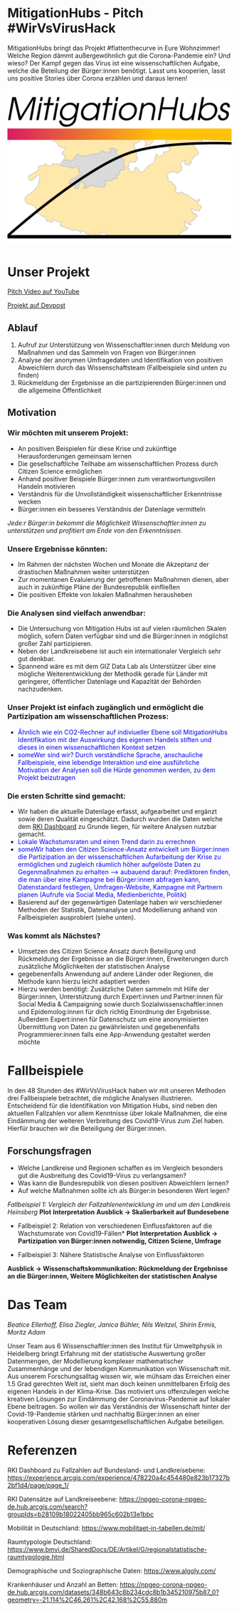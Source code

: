 # MitigationHubs - Pitch #WirVsVirusHack

MitigationHubs bringt das Projekt #flattenthecurve in Eure Wohnzimmer! Welche Region dämmt außergewöhnlich gut die Corona-Pandemie ein? Und wieso? Der Kampf gegen das Virus ist eine wissenschaftlichen Aufgabe, welche die Beteilung der Bürger:innen benötigt. Lasst uns kooperien, lasst uns positive Stories über Corona erzählen und daraus lernen!

![Logo_WhiteBG.png](/logo/Logo_WhiteBG.png)

# Unser Projekt

[Pitch Video auf YouTube](https://www.youtube.com/watch?v=c1ocxDVbZk0&feature=youtu.be)

[Projekt auf Devpost](https://devpost.com/software/landkreis-basierte-datenanalyse-der-fallzahlen-njehgr)

## Ablauf

1. Aufruf zur Unterstützung von Wissenschaftler:innen durch Meldung von Maßnahmen und das Sammeln von Fragen von Bürger:innen
2. Analyse der anonymen Umfragedaten und Identifikation von positiven Abweichlern durch das Wissenschaftsteam (Fallbeispiele sind unten zu finden)
3. Rückmeldung der Ergebnisse an die partizipierenden Bürger:innen und die allgemeine Öffentlichkeit

## Motivation

### Wir möchten mit unserem Projekt:

- An positiven Beispielen für diese Krise und zukünftige Herausforderungen gemeinsam lernen
- Die gesellschaftliche Teilhabe am wissenschaftlichen Prozess durch Citizen Science ermöglichen
- Anhand positiver Beispiele Bürger:innen zum verantwortungsvollen Handeln motivieren
- Verständnis für die Unvollständigkeit wissenschaftlicher Erkenntnisse wecken
- Bürger:innen ein besseres Verständnis der Datenlage vermitteln

*Jede:r Bürger:in bekommt die Möglichkeit Wissenschaftler:innen zu unterstützen und profitiert am Ende von den Erkenntnissen.*

### Unsere Ergebnisse könnten:
- Im Rahmen der nächsten Wochen und Monate die Akzeptanz der drastischen Maßnahmen weiter unterstützen
- Zur momentanen Evaluierung der getroffenen Maßnahmen dienen, aber auch in zukünftige Pläne der Bundesrepublik einfließen
- Die positiven Effekte von lokalen Maßnahmen herausheben

### Die Analysen sind vielfach anwendbar:
- Die Untersuchung von Mitigation Hubs ist auf vielen räumlichen Skalen möglich, sofern Daten verfügbar sind und die Bürger:innen in möglichst großer Zahl partizipieren. 
- Neben der Landkreisebene ist auch ein internationaler Vergleich sehr gut denkbar.
- Spannend wäre es mit dem GIZ Data Lab als Unterstützer über eine mögliche Weiterentwicklung der Methodik gerade für Länder mit geringerer, öffentlicher Datenlage und Kapazität der Behörden nachzudenken.

### Unser Projekt ist einfach zugänglich und ermöglicht die Partizipation am wissenschaftlichen Prozess:
- <span style="color:blue">Ähnlich wie ein CO2-Rechner auf indiviueller Ebene soll MitigationHubs Identifikation mit der Auswirkung des eigenen Handels stiften und dieses in einen wissenschaftlichen Kontext setzen </span>
- <span style="color:blue">someWer sind wir? Durch verständliche Sprache, anschauliche Fallbeispiele, eine lebendige Interaktion und eine ausführliche Motivation der Analysen soll die Hürde genommen werden, zu dem Projekt beizutragen </span>

### Die ersten Schritte sind gemacht:
- Wir haben die aktuelle Datenlage erfasst, aufgearbeitet und ergänzt sowie deren Qualität eingeschätzt. Dadurch wurden die Daten welche dem [RKI Dashboard](https://npgeo-corona-npgeo-de.hub.arcgis.com/search?groupIds=b28109b18022405bb965c602b13e1bbc) zu Grunde liegen, für weitere Analysen nutzbar gemacht.
- <span style="color:blue"> Lokale Wachstumsraten und einen Trend darin zu errechnen</span>
- <span style="color:blue">someWir haben den Citizen Science-Ansatz entwickelt um Bürger:innen die Partizipation an der wissenschaftlichen Aufarbeitung der Krise zu ermöglichen und zugleich räumlich höher aufgelöste Daten zu Gegenmaßnahmen zu erhalten
	--> aubauend darauf: Prediktoren finden, die man über eine Kampagne bei Bürger:innen abfragen kann, Datenstandard festlegen, Umfragen-Website, Kampagne mit Partnern planen (Aufrufe via Social Media, Medienberichte, Politik)</span>
- Basierend auf der gegenwärtigen Datenlage haben wir verschiedener Methoden der Statistik, Datenanalyse und Modellierung anhand von Fallbeispielen ausprobiert (siehe unten).

### Was kommt als Nächstes?
- Umsetzen des Citizen Science Ansatz durch Beteiligung und Rückmeldung der Ergebnisse an die Bürger:innen, Erweiterungen durch zusätzliche Möglichkeiten der statistischen Analyse
- gegebenenfalls Anwendung auf andere Länder oder Regionen, die Methode kann hierzu leicht adaptiert werden
- Hierzu werden benötigt: Zusätzliche Daten sammeln mit Hilfe der Bürger:innen, Unterstützung durch Expert:innen und Partner:innen für Social Media & Campaigning sowie durch Sozialwissenschaftler:innen und Epidemolog:innen für dich richtig Einordnung der Ergebnisse. Außerdem Expert:innen für Datenschutz um eine anonymisierten Übermittlung von Daten zu gewährleisten und gegebenenfalls Programmierer:innen falls eine App-Anwendung gestaltet werden möchte

# Fallbeispiele
In den 48 Stunden des #WirVsVirusHack haben wir mit unseren Methoden drei Fallbeispiele betrachtet, die mögliche Analysen illustrieren. Entscheidend für die Identifikation von Mitigation Hubs, sind neben den aktuellen Fallzahlen vor allem Kenntnisse über lokale Maßnahmen, die eine Eindämmung der weiteren Verbreitung des Covid19-Virus zum Ziel haben. Hierfür brauchen wir die Beteiligung der Bürger:innen.

## Forschungsfragen
- Welche Landkreise und Regionen schaffen es im Vergleich besonders gut die Ausbreitung des Covid19-Virus zu verlangsamen?
- Was kann die Bundesrepublik von diesen positiven Abweichlern lernen? 
- Auf welche Maßnahmen sollte ich als Bürger:in besonderen Wert legen?
  
*Fallbeispiel 1: Vergleich der Fallzahlenentwicklung im und um den Landkreis Heinsberg*
  **Plot**
  **Interpretation**
  **Ausblick -> Skalierbarkeit auf Bundesebene**

- Fallbeispiel 2: Relation von verschiedenen Einflussfaktoren auf die Wachstumsrate von Covid19-Fällen*
**Plot**
**Interpretation**
**Ausblick -> Partizipation von Bürger:innen notwendig, Citizen Sciene, Umfrage**

- Fallbeispiel 3: Nähere Statistische Analyse von Einflussfaktoren

**Ausblick -> Wissenschaftskommunikation: Rückmeldung der Ergebnisse an die Bürger:innen, Weitere Möglichkeiten der statistischen Analyse**
​	
# Das Team

*Beatice Ellerhoff, Elisa Ziegler, Janica Bühler, Nils Weitzel, Shirin Ermis, Moritz Adam* 

Unser Team aus 6 Wissenschaftler:innen des Institut für Umweltphysik in Heidelberg bringt Erfahrung mit der statistische Auswertung großer Datenmengen, der Modellierung komplexer mathematischer Zusammenhänge und der lebendigen Kommunikation von Wissenschaft mit. Aus unserem Forschungsalltag wissen wir, wie mühsam das Erreichen einer 1.5 Grad gerechten Welt ist, sieht man doch keinen unmittelbaren Erfolg des eigenen Handels in der Klima-Krise. Das motiviert uns offenzulegen welche kreativen Lösungen zur Eindämmung der Coronavirus-Pandemie auf lokaler Ebene beitragen. So wollen wir das Verständnis der Wissenschaft hinter der Covid-19-Pandemie stärken und nachhaltig Bürger:innen an einer kooperativen Lösung dieser gesamtgesellschaftlichen Aufgabe beteiligen. 

# Referenzen

RKI Dashboard zu Fallzahlen auf Bundesland- und Landkreisebene: https://experience.arcgis.com/experience/478220a4c454480e823b17327b2bf1d4/page/page_1/

RKI Datensätze auf Landkreiseebene: https://npgeo-corona-npgeo-de.hub.arcgis.com/search?groupIds=b28109b18022405bb965c602b13e1bbc

Mobilität in Deutschland: https://www.mobilitaet-in-tabellen.de/mit/

Raumtypologie Deutschland: https://www.bmvi.de/SharedDocs/DE/Artikel/G/regionalstatistische-raumtypologie.html

Demographische und Soziographische Daten: https://www.algoly.com/

Krankenhäuser und Anzahl an Betten: https://npgeo-corona-npgeo-de.hub.arcgis.com/datasets/348b643c8b234cdc8b1b345210975b87_0?geometry=-21.114%2C46.261%2C42.168%2C55.880m
